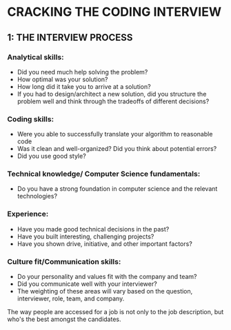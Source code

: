# CRACKING THE CODING INTERVIEW

## 1: THE INTERVIEW PROCESS

### Analytical skills:

- Did you need much help solving the problem?
- How optimal was your solution?
- How long did it take you to arrive at a solution?
- If you had to design/architect a new solution, did you structure the problem well and think through the tradeoffs of different decisions?

### Coding skills:

- Were you able to successfully translate your algorithm to reasonable code
- Was it clean and well-organized? Did you think about potential errors?
- Did you use good style?

### Technical knowledge/ Computer Science fundamentals:

- Do you have a strong foundation in computer science and the relevant technologies?

### Experience:

- Have you made good technical decisions in the past?
- Have you built interesting, challenging projects?
- Have you shown drive, initiative, and other important factors?

### Culture fit/Communication skills:

- Do your personality and values fit with the company and team?
- Did you communicate well with your interviewer?
- The weighting of these areas will vary based on the question, interviewer, role, team, and company.

The way people are accessed for a job is not only to the job description, but who's the best amongst the candidates.
